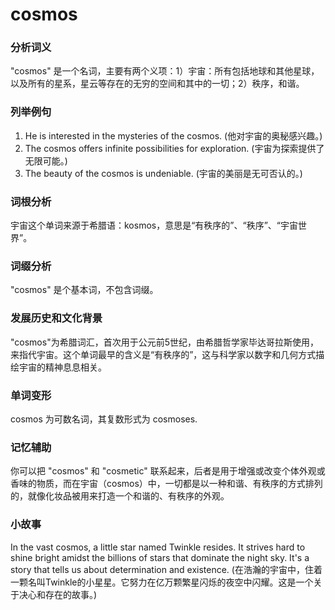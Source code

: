# cosmos

### 分析词义

  

"cosmos" 是一个名词，主要有两个义项：1）宇宙：所有包括地球和其他星球，以及所有的星系，星云等存在的无穷的空间和其中的一切；2）秩序，和谐。

  

### 列举例句

  

1.  He is interested in the mysteries of the cosmos. (他对宇宙的奥秘感兴趣。)
2.  The cosmos offers infinite possibilities for exploration. (宇宙为探索提供了无限可能。)
3.  The beauty of the cosmos is undeniable. (宇宙的美丽是无可否认的。)

  

### 词根分析

  

宇宙这个单词来源于希腊语：kosmos，意思是“有秩序的”、“秩序”、“宇宙世界”。

  

### 词缀分析

  

"cosmos" 是个基本词，不包含词缀。

  

### 发展历史和文化背景

  

"cosmos"为希腊词汇，首次用于公元前5世纪，由希腊哲学家毕达哥拉斯使用，来指代宇宙。这个单词最早的含义是“有秩序的”，这与科学家以数字和几何方式描绘宇宙的精神息息相关。

  

### 单词变形

  

cosmos 为可数名词，其复数形式为 cosmoses.

  

### 记忆辅助

  

你可以把 "cosmos" 和 "cosmetic" 联系起来，后者是用于增强或改变个体外观或香味的物质，而在宇宙（cosmos）中，一切都是以一种和谐、有秩序的方式排列的，就像化妆品被用来打造一个和谐的、有秩序的外观。

  

### 小故事

  

In the vast cosmos, a little star named Twinkle resides. It strives hard to shine bright amidst the billions of stars that dominate the night sky. It's a story that tells us about determination and existence. (在浩瀚的宇宙中，住着一颗名叫Twinkle的小星星。它努力在亿万颗繁星闪烁的夜空中闪耀。这是一个关于决心和存在的故事。)
